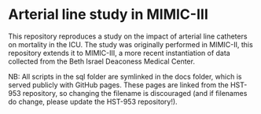 # Arterial line study in MIMIC-III

This repository reproduces a study on the impact of arterial line catheters on mortality in the ICU. The study was originally performed in MIMIC-II, this repository extends it to MIMIC-III, a more recent instantiation of data collected from the Beth Israel Deaconess Medical Center.

NB: All scripts in the sql folder are symlinked in the docs folder, which is served publicly with GitHub pages. These pages are linked from the HST-953 repository, so changing the filename is discouraged (and if filenames do change, please update the HST-953 repository!).
